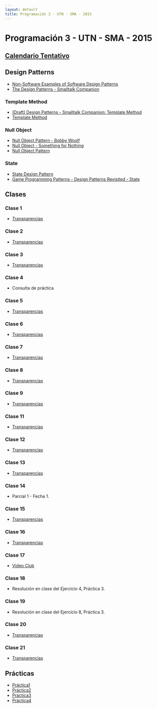 ```yaml
---
layout: default
title: Programación 3 - UTN - SMA - 2015
---
```


# Programación 3 - UTN - SMA - 2015

## [Calendario Tentativo](material/CalendarioTentativo2doSemestre.pdf)


## Design Patterns
  * [Non-Software Examples of Software Design Patterns](http://wwwswt.informatik.uni-rostock.de/deutsch/Lehre/Uebung/Beispiele/PatternExamples/patexamples.htm)
  * [The Design Patterns - Smalltalk Companion](http://content.yudu.com/Library/A1osj1/TheDesignPatternSmal/resources/83.htm)

### Template Method
  * [(Draft) Design Patterns - Smalltalk Companion: Template Method](material/DesignPatternsSmalltalkCompanion_TemplateMethod.pdf)
  * [Template Method](http://www.oodesign.com/template-method-pattern.html)

### Null Object
  * [Null Object Pattern - Bobby Woolf](http://www.cs.wustl.edu/~schmidt/PLoP-96/woolf1.ps.gz)
  * [Null Object - Something for Nothing](http://www.two-sdg.demon.co.uk/curbralan/papers/europlop/NullObject.pdf)
  * [Null Object Pattern](http://www.oodesign.com/null-object-pattern.html)

### State
  * [State Design Pattern](https://sourcemaking.com/design_patterns/state)
  * [Game Programming Patterns - Design Patterns Revisited - State](http://gameprogrammingpatterns.com/state.html)

## Clases

### Clase 1
  * [Transparencias](material/Clase01.pdf)

### Clase 2
  * [Transparencias](material/Clase02.pdf)

### Clase 3
  * [Transparencias](material/Clase03.pdf)

### Clase 4
  * Consulta de práctica

### Clase 5
  * [Transparencias](material/Clase05.pdf)

### Clase 6
  * [Transparencias](material/Clase06.pdf)

### Clase 7
  * [Transparencias](material/Clase07.pdf)

### Clase 8
  * [Transparencias](material/Clase08.pdf)

### Clase 9
  * [Transparencias](material/Clase09.pdf)

### Clase 11
  * [Transparencias](material/Clase11.pdf)

### Clase 12
  * [Transparencias](material/Clase12.pdf)

### Clase 13
  * [Transparencias](material/Clase13.pdf)

### Clase 14
  * Parcial 1 - Fecha 1.

### Clase 15
  * [Transparencias](material/Clase15.pdf)

### Clase 16
  * [Transparencias](material/Clase16.pdf)

### Clase 17
  * [Video Club](material/VideoClub.pdf)

### Clase 18
  * Resolución en clase del Ejercicio 4, Práctica 3.

### Clase 19
  * Resolución en clase del Ejercicio 8, Práctica 3.

### Clase 20
  * [Transparencias](material/Clase20.pdf)

### Clase 21
  * [Transparencias](material/Clase21.pdf)

## Prácticas
  * [Práctica1](material/Practica1.pdf)
  * [Práctica2](material/Practica2.pdf)
  * [Práctica3](material/Practica3.pdf)
  * [Práctica4](material/Practica4.pdf)

